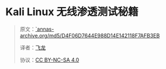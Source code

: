 # Kali Linux 无线渗透测试秘籍

> 原文：[`annas-archive.org/md5/D4F06D7644E988D14E142118F7AFB3EB](https://annas-archive.org/md5/D4F06D7644E988D14E142118F7AFB3EB)
> 
> 译者：[飞龙](https://github.com/wizardforcel)
> 
> 协议：[CC BY-NC-SA 4.0](http://creativecommons.org/licenses/by-nc-sa/4.0/)
